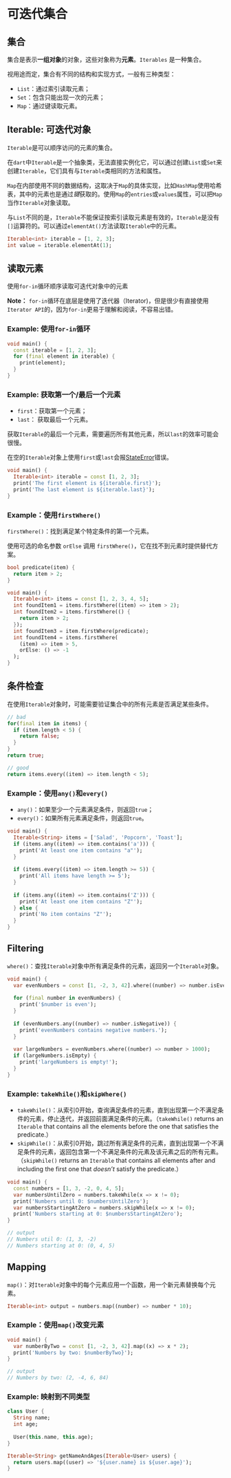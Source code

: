 # 可迭代集合

## 集合

集合是表示**一组对象**的对象，这些对象称为**元素**。`Iterables` 是一种集合。

视用途而定，集合有不同的结构和实现方式，一般有三种类型：

- `List`：通过索引读取元素；
- `Set`：包含只能出现一次的元素；
- `Map`：通过键读取元素。

## Iterable: 可迭代对象

`Iterable`是可以顺序访问的元素的集合。

在`dart`中`Iterable`是一个抽象类，无法直接实例化它，可以通过创建`List`或`Set`来创建`Iterable`，它们具有与`Iterable`类相同的方法和属性。

`Map`在内部使用不同的数据结构，这取决于`Map`的具体实现，比如`HashMap`使用哈希表，其中的元素也是通过*键*获取的。使用`Map`的`entries`或`values`属性，可以把`Map`当作`Iterable`对象读取。

与`List`不同的是，`Iterable`不能保证按索引读取元素是有效的，`Iterable`是没有`[]`运算符的。可以通过`elementAt()`方法读取`Iterable`中的元素。

```dart
Iterable<int> iterable = [1, 2, 3];
int value = iterable.elementAt(1);
```

## 读取元素

使用`for-in`循环顺序读取可迭代对象中的元素

**Note：** `for-in`循环在底层是使用了迭代器（Iterator)，但是很少有直接使用`Iterator API`的，因为`for-in`更易于理解和阅读，不容易出错。

### Example: 使用`for-in`循环

```dart
void main() {
  const iterable = [1, 2, 3];
  for (final element in iterable) {
    print(element);
  }
}
```

### Example: 获取第一个/最后一个元素

- `first`：获取第一个元素；
- `last`： 获取最后一个元素。

获取`Iterable`的最后一个元素，需要遍历所有其他元素，所以`last`的效率可能会很慢。

在空的`Iterable`对象上使用`first`或`last`会报[StateError](https://api.dart.dev/stable/2.19.2/dart-core/StateError-class.html)错误。

```dart
void main() {
  Iterable<int> iterable = const [1, 2, 3];
  print('The first element is ${iterable.first}');
  print('The last element is ${iterable.last}');
}
```

### Example：使用`firstWhere()`

`firstWhere()`：找到满足某个特定条件的第一个元素。

使用可选的命名参数 `orElse` 调用 `firstWhere()`，它在找不到元素时提供替代方案。

```dart
bool predicate(item) {
  return item > 2;
}

void main() {
  Iterable<int> items = const [1, 2, 3, 4, 5];
  int foundItem1 = items.firstWhere((item) => item > 2);
  int foundItem2 = items.firstWhere(() {
    return item > 2;
  });
  int foundItem3 = item.firstWhere(predicate);
  int foundItem4 = items.firstWhere(
  	(item) => item > 5,
    orElse: () => -1
  );
}
```

## 条件检查

在使用`Iterable`对象时，可能需要验证集合中的所有元素是否满足某些条件。

```dart
// bad
for(final item in items) {
  if (item.length < 5) {
    return false;
  }
}
return true;

// good
return items.every((item) => item.length < 5);
```

### Example：使用`any()`和`every()`

- `any()`：如果至少一个元素满足条件，则返回`true`；
- `every()`：如果所有元素满足条件，则返回`true`。

```dart
void main() {
  Iterable<String> items = ['Salad', 'Popcorn', 'Toast'];
  if (items.any((item) => item.contains('a'))) {
    print('At least one item contains "a"');
  }
  
  if (items.every((item) => item.length >= 5)) {
    print('All items have length >= 5');
  }
  
  if (items.any((item) => item.contains('Z'))) {
    print('At least one item contains "Z"');
  } else {
    print('No item contains "Z"');
  }
}
```

## Filtering

`where()`：查找`Iterable`对象中所有满足条件的元素，返回另一个`Iterable`对象。

```dart
void main() {
  var evenNumbers = const [1, -2, 3, 42].where((number) => number.isEven);
  
  for (final number in evenNumbers) {
    print('$number is even');
  }
  
  if (evenNumbers.any((number) => number.isNegative)) {
    print('evenNumbers contains negative numbers.');
  }
  
  var largeNumbers = evenNumbers.where((number) => number > 1000);
  if (largeNumbers.isEmpty) {
    print('largeNumbers is empty!');
  }
}
```

### Example: `takeWhile()`和`skipWhere()`

- `takeWhile()`：从索引0开始，查询满足条件的元素，直到出现第一个不满足条件的元素，停止迭代，并返回前面满足条件的元素。（`takeWhile()` returns an `Iterable` that contains all the elements before the one that satisfies the predicate.）
- `skipWhile()`：从索引0开始，跳过所有满足条件的元素，直到出现第一个不满足条件的元素，返回包含第一个不满足条件的元素及该元素之后的所有元素。（`skipWhile()` returns an `Iterable` that contains all elements after and including the first one that *doesn’t* satisfy the predicate.）

```dart
void main() {
  const numbers = [1, 3, -2, 0, 4, 5];
  var numbersUntilZero = numbers.takeWhile(x => x != 0);
  print('Numbers until 0: $numbersUntilZero');
  var numbersStartingAtZero = numbers.skipWhile(x => x != 0);
  print('Numbers starting at 0: $numbersStartingAtZero');
}

// output
// Numbers util 0: (1, 3, -2)
// Numbers starting at 0: (0, 4, 5)
```

## Mapping

`map()`：对`Iterable`对象中的每个元素应用一个函数，用一个新元素替换每个元素。

```dart
Iterable<int> output = numbers.map((number) => number * 10);
```

### Example：使用`map()`改变元素

```dart
void main() {
  var numberByTwo = const [1, -2, 3, 42].map((x) => x * 2);
  print('Numbers by two: $numberByTwo}');
}

// output
// Numbers by two: (2, -4, 6, 84)
```

### Example: 映射到不同类型

```dart
class User {
  String name;
  int age;
  
  User(this.name, this.age);
}

Iterable<String> getNameAndAges(Iterable<User> users) {
  return users.map((user) => '${user.name} is ${user.age}');
}
```

